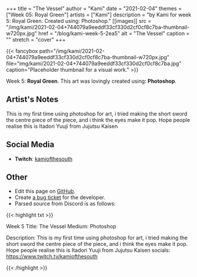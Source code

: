 +++
title =       "The Vessel"
author =      "Kami"
date =        "2021-02-04"
themes =      ["Week 05: Royal Green"]
artists =     ["Kami"]
description = "by Kami for week 5: Royal Green. Created using: Photoshop."
[[images]]
      src = "/img/kami/2021-02-04+744079a9eeddf33cf330d2cf0cf8c7ba-thumbnail-w720px.jpg"
      href = "/blog/kami-week-5-2ea5"
      alt = "The Vessel"
      caption = ""
      stretch = "cover"
+++


{{< fancybox path="/img/kami/2021-02-04+744079a9eeddf33cf330d2cf0cf8c7ba-thumbnail-w720px.jpg" file="img/kami/2021-02-04+744079a9eeddf33cf330d2cf0cf8c7ba.jpg" caption="Placeholder thumbnail for a visual work." >}}


Week 5: **Royal Green**. This art was lovingly created using: **Photoshop**.

## Artist's Notes

This is my first time using photoshop for art, i tried making the short sword the centre piece of the piece, and i think the eyes make it pop. Hope people realise this is Itadori Yuuji from Jujutsu Kaisen

## Social Media

- **Twitch**: <a href='https://twitch.tv/kamiofthesouth' target='_blank'>kamiofthesouth</a>

## Other

- Edit this page on [GitHub](https://github.com/teaminkling/web-refresh/edit/main/content/blog/kami-week-5-2ea5.md).
- Create [a bug ticket](https://github.com/teaminkling/web-refresh/issues/new?assignees=&labels=bug&template=problem-report.md&title=) for the developer.
- Parsed source from Discord is as follows:

{{< highlight txt >}}

Week 5
Title: The Vessel
Medium: Photoshop

Description: This is my first time using photoshop for art, i tried making the short sword the centre piece of the piece, and i think the eyes make it pop. Hope people realise this is Itadori Yuuji from Jujutsu Kaisen
socials: https://www.twitch.tv/kamiofthesouth

{{< /highlight >}}